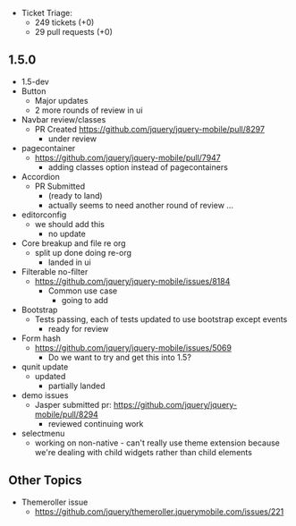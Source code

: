 * Ticket Triage:
  * 249 tickets (+0)
  * 29 pull requests (+0)

## 1.5.0
  * 1.5-dev
  * Button
    * Major updates
    * 2 more rounds of review in ui
  * Navbar review/classes
    * PR Created https://github.com/jquery/jquery-mobile/pull/8297
      * under review
  * pagecontainer
    * https://github.com/jquery/jquery-mobile/pull/7947
      * adding classes option instead of pagecontainers
  * Accordion
    * PR Submitted
      * (ready to land)
      * actually seems to need another round of review ...
  * editorconfig
    * we should add this
      * no update
  * Core breakup and file re org
    * split up done doing re-org
      * landed in ui
  * Filterable no-filter
    * https://github.com/jquery/jquery-mobile/issues/8184
      * Common use case
        * going to add
  * Bootstrap
    * Tests passing, each of tests updated to use bootstrap except events
      * ready for review
  * Form hash
    * https://github.com/jquery/jquery-mobile/issues/5069
      * Do we want to try and get this into 1.5?
  * qunit update
    * updated
      * partially landed
  * demo issues
    * Jasper submitted pr: https://github.com/jquery/jquery-mobile/pull/8294
      * reviewed continuing work
  * selectmenu
    * working on non-native - can't really use theme extension because we're dealing with child widgets rather than child elements

## Other Topics
* Themeroller issue
  * https://github.com/jquery/themeroller.jquerymobile.com/issues/221

